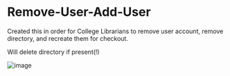 # Remove-User-Add-User

Created this in order for College Librarians to remove user account, remove directory, and recreate them for checkout. 

Will delete directory if present(!)

![image](https://i.postimg.cc/XJD9sqkS/delete-user-capture.png)
